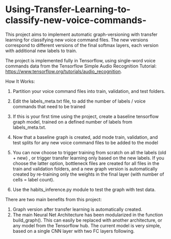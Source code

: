 # Using-Transfer-Learning-to-classify-new-voice-commands-

This project aims to implement automatic graph-versioning with transfer learning for classifying new voice command files. The new versions correspond to different versions of the final softmax layers, each version with additional new labels to train.

The project is implemented fully in Tensorflow, using single-word voice commands data from the Tensorflow Simple Audio Recognition Tutorial: https://www.tensorflow.org/tutorials/audio_recognition. 

How It Works:

1. Partition your voice command files into train, validation, and test folders. 

2. Edit the labels_meta.txt file, to add the number of labels / voice commands that need to be trained

3. If this is your first time using the project, create a baseline tensorflow graph model, trained on a defined number of labels from labels_meta.txt. 

4. Now that a baseline graph is created, add mode train, validation, and test splits for any new voice command files to be added to the model

5. You can now choose to trigger training from scratch on all the labels (old + new) , or trigger transfer learning only based on the new labels. 
If you choose the latter option, bottleneck files are created for all files in the train and validation folders, and a new graph version is automatically created by re-training only the weights in the final layer (with number of cells = label count). 

6. Use the habits_inference.py module to test the graph with test data.

There are two main benefits from this project:
1. Graph version after transfer learning is automatically created.
2. The main Neural Net Architecture has been modularized in the function build_graph(). This can easily be replaced with another architecture, or any model from the Tensorflow hub. The current model is very simple, based on a single CNN layer with two FC layers following.




